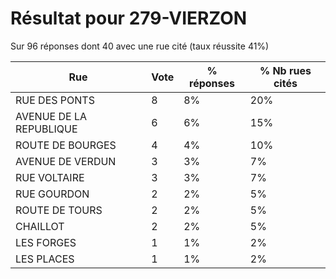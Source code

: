 # Résultat pour 279-VIERZON

Sur 96 réponses dont 40 avec une rue cité (taux réussite 41%)

| Rue | Vote | % réponses | % Nb rues cités|
|-----|------|------------|----------------|
| RUE DES PONTS | 8 | 8% | 20%|
| AVENUE DE LA REPUBLIQUE | 6 | 6% | 15%|
| ROUTE DE BOURGES | 4 | 4% | 10%|
| AVENUE DE VERDUN | 3 | 3% | 7%|
| RUE VOLTAIRE | 3 | 3% | 7%|
| RUE GOURDON | 2 | 2% | 5%|
| ROUTE DE TOURS | 2 | 2% | 5%|
| CHAILLOT | 2 | 2% | 5%|
| LES FORGES | 1 | 1% | 2%|
| LES PLACES | 1 | 1% | 2%|
